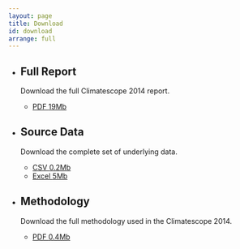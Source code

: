 ```yaml
---
layout: page
title: Download
id: download
arrange: full
---
```


<ul class="well-list">

  <li>
    <div class="well well-l download download-pdf">
      <h2>Full Report</h2>
      <p>Download the full Climatescope 2014 report.</p>
      <ul class="download-list">
        <li>
          <a href="http://global-climatescope.org/en/download/reports/climatescope-2014-report-en.pdf" title="Download full report in PDF" class="bttn bttn-success download data-download">PDF <span class="badge">19Mb</span></a>
        </li>
      </ul>
    </div>
  </li>

  <li>
    <div class="well well-l download download-data">
      <h2>Source Data</h2>
      <p>Download the complete set of underlying data.</p>
      <ul class="download-list">
        <li>
          <a href="http://global-climatescope.org/en/download/data/climatescope-full.csv" title="Download Climatescope data in CSV format" class="bttn bttn-success download data-download">CSV <span class="badge">0.2Mb</span></a>
        </li>
        <li>
          <a href="http://global-climatescope.org/en/download/model/climatescope-2014.xlsm" title="Download Climatescope model in Excel format" class="bttn bttn-success download data-download">Excel <span class="badge">5Mb</span></a>
        </li>
      </ul>
    </div>
  </li>

  <li>
    <div class="well well-l download download-pdf">
      <h2>Methodology</h2>
      <p>Download the full methodology used in the Climatescope 2014.</p>
      <ul class="download-list">
        <li>
          <a href="http://global-climatescope.org/en/download/docs/climatescope-2014-methodology-en.pdf" title="Download methodology in PDF" class="bttn bttn-success download data-download">PDF <span class="badge">0.4Mb</span></a>
        </li>
      </ul>
    </div>
  </li>

</ul>